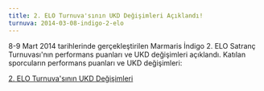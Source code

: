 ```yaml
---
title: 2. ELO Turnuva'sının UKD Değişimleri Açıklandı!
turnuva: 2014-03-08-indigo-2-elo
---
```


8-9 Mart 2014 tarihlerinde gerçekleştirilen Marmaris İndigo 2. ELO Satranç Turnuvası'nın performans puanları ve UKD değişimleri açıklandı.
Katılan sporcuların performans puanları ve UKD değişimleri:

[2. ELO Turnuva'sının UKD Değişimleri](http://ukd.tsf.org.tr/turnuvadurumu.php?t=hg&tid=5741)
